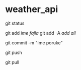 # weather_api


git status

git add *ime fajla*
git add -A *add all*

git commit -m "ime poruke"

git push

git pull

